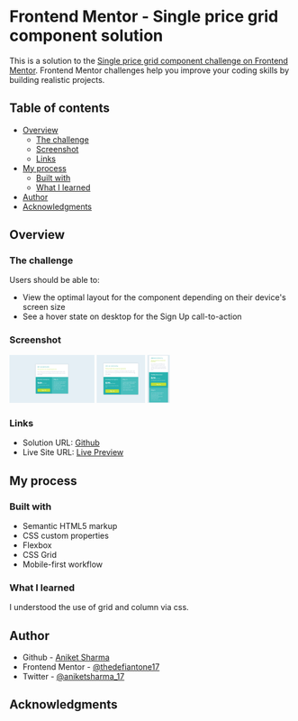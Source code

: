 # Frontend Mentor - Single price grid component solution

This is a solution to the [Single price grid component challenge on Frontend Mentor](https://www.frontendmentor.io/challenges/single-price-grid-component-5ce41129d0ff452fec5abbbc). Frontend Mentor challenges help you improve your coding skills by building realistic projects. 

## Table of contents

- [Overview](#overview)
  - [The challenge](#the-challenge)
  - [Screenshot](#screenshot)
  - [Links](#links)
- [My process](#my-process)
  - [Built with](#built-with)
  - [What I learned](#what-i-learned)
- [Author](#author)
- [Acknowledgments](#acknowledgments)

## Overview

### The challenge

Users should be able to:

- View the optimal layout for the component depending on their device's screen size
- See a hover state on desktop for the Sign Up call-to-action

### Screenshot

<img src="./images/views/desktop%20view.png" width="30%"></img> <img src="./images/views/tablet%20view.png" width="17.10%"></img> <img src="./images/views/mobile%20view.png" width="7.8%"></img>

### Links

- Solution URL: [Github](https://github.com/thedefiantone17/single-price-grid-component-master_FrontEndMentor)
- Live Site URL: [Live Preview](https://your-live-site-url.com)

## My process

### Built with

- Semantic HTML5 markup
- CSS custom properties
- Flexbox
- CSS Grid
- Mobile-first workflow
### What I learned

I understood the use of grid and column via css.

## Author

- Github - [Aniket Sharma](https://github.com/thedefiantone17)
- Frontend Mentor - [@thedefiantone17](https://www.frontendmentor.io/profile/thedefiantone17)
- Twitter - [@aniketsharma_17](https://twitter.com/aniketsharma_17)

## Acknowledgments
